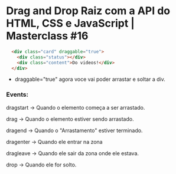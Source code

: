 # Drag and Drop Raiz com a API do HTML, CSS e JavaScript | Masterclass #16

```html
  <div class="card" draggable="true">
    <div class="status"></div>
    <div class="content">Do videos!</div>
  </div>
```
- draggable="true" agora voce vai poder arrastar e soltar a div.

### Events:

  dragstart -> Quando o elemento começa a ser arrastado.

  drag -> Quando o elemento estiver sendo arrastado.

  dragend -> Quando o "Arrastamento" estiver terminado.

  dragenter -> Quando ele entrar na zona

  dragleave -> Quando ele sair da zona onde ele estava.

  drop -> Quando ele for solto.